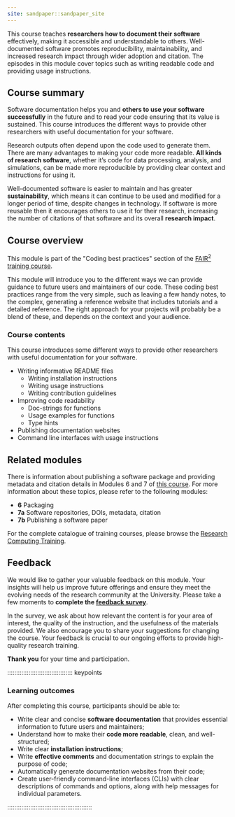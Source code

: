 ```yaml
---
site: sandpaper::sandpaper_site
---
```


This course teaches **researchers how to document their software** effectively, making it accessible and understandable to others.
Well-documented software promotes reproducibility, maintainability, and increased research impact through wider adoption and citation.
The episodes in this module cover topics such as writing readable code and providing usage instructions.


## Course summary

Software documentation helps you and **others to use your software successfully** in the future and to read your code ensuring that its value is sustained. This course introduces the different ways to provide other researchers with useful documentation for your software.

Research outputs often depend upon the code used to generate them. There are many advantages to making your code more readable. **All kinds of research software**, whether it’s code for data processing, analysis, and simulations, can be made more reproducible by providing clear context and instructions for using it.

Well-documented software is easier to maintain and has greater **sustainability**, which means it can continue to be used and modified for a longer period of time, despite changes in technology. If software is more reusable then it encourages others to use it for their research, increasing the number of citations of that software and its overall **research impact**.

## Course overview

This module is part of the "Coding best practices" section of the [FAIR<sup>2</sup> training course](https://rse.shef.ac.uk/training/fair4rs/).

This module will introduce you to the different ways we can provide guidance to future users and maintainers of our code. These coding best practices range from the very simple, such as leaving a few handy notes, to the complex, generating a reference website that includes tutorials and a detailed reference. The right approach for your projects will probably be a blend of these, and depends on the context and your audience.

### Course contents

This course introduces some different ways to provide other researchers with useful documentation for your software.

- Writing informative README files
  * Writing installation instructions
  * Writing usage instructions
  * Writing contribution guidelines
- Improving code readability
  * Doc-strings for functions
  * Usage examples for functions
  * Type hints
- Publishing documentation websites
- Command line interfaces with usage instructions

## Related modules

There is information about publishing a software package and providing metadata and citation details in Modules 6 and 7 of [this course](https://rse.shef.ac.uk/training/fair4rs/).
For more information about these topics, please refer to the following modules:

- **6** Packaging 
- **7a** Software repositories, DOIs, metadata, citation
- **7b** Publishing a software paper

For the complete catalogue of training courses, please browse the [Research Computing Training](https://sites.google.com/sheffield.ac.uk/research-training/).

## Feedback

We would like to gather your valuable feedback on this module. Your insights will help us improve future offerings and ensure they meet the evolving needs of the research community at the University. Please take a few moments to **complete the [feedback survey](https://forms.gle/Ap3YTFMnoj8xHn8J9)**.

In the survey, we ask about how relevant the content is for your area of interest, the quality of the instruction, and the usefulness of the materials provided. We also encourage you to share your suggestions for changing the course. Your feedback is crucial to our ongoing efforts to provide high-quality research training.

**Thank you** for your time and participation.

::::::::::::::::::::::::::::::::::::: keypoints 

### Learning outcomes

After completing this course, participants should be able to:

- Write clear and concise **software documentation** that provides essential information to future users and maintainers;
- Understand how to make their **code more readable**, clean, and well-structured;
- Write clear **installation instructions**;
- Write **effective comments** and documentation strings to explain the purpose of code;
- Automatically generate documentation websites from their code;
- Create user-friendly command-line interfaces (CLIs) with clear descriptions of commands and options, along with help messages for individual parameters.

::::::::::::::::::::::::::::::::::::::::::::::::

[workbench]: https://carpentries.github.io/sandpaper-docs
